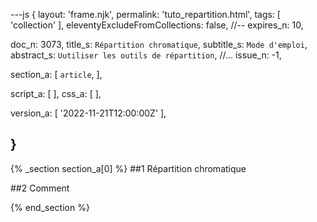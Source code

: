 ---js
{
  layout:    'frame.njk',
  permalink: 'tuto_repartition.html',
  tags:      [ 'collection' ],
  eleventyExcludeFromCollections: false,
  //-- expires_n: 10,

  doc_n:      3073,
  title_s:    `Répartition chromatique`,
  subtitle_s: `Mode d'emploi`,
  abstract_s: `Uutiliser les outils de répartition`,
  //... issue_n: -1,

  section_a:
  [
    `article`,
  ],

  script_a:
  [
  ],
  css_a:
  [
  ],

  version_a:
  [
    '2022-11-21T12:00:00Z'
  ],

}
---
{% _section section_a[0] %}
##1 Répartition chromatique

##2 Comment


{% end_section %}
